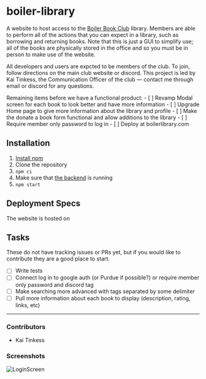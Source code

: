# boiler-library

A website to host access to the [Boiler Book Club](https://boilerbookclub.com) library. Members are able to perform all of the actions that you can expect in a library, such as borrowing and returning books. Note that this is just a GUI to simplify use; all of the books are physically stored in the office and so you must be in person to make use of the website.

All developers and users are expcted to be members of the club. To join, follow directions on the main club website or discord. This project is led by Kai Tinkess, the Communication Officer of the club — contact me through email or discord for any questions.

Remaining items before we have a functional product:
    - [ ] Revamp Modal screen for each book to look better and have more information
    - [ ] Upgrade Home page to give more information about the library and profile
    - [ ] Make the donate a book form functional and allow additions to the library
    - [ ] Require member only password to log in
    - [ ] Deploy at boilerlibrary.com

## Installation

1. [Install npm](https://docs.npmjs.com/downloading-and-installing-node-js-and-npm)
1. Clone the repository
2. `npm ci`
3. Make sure that [the backend](https://github.com/BoilerBookClub/club-library) is running
4. `npm start`

## Deployment Specs

The website is hosted on 

## Tasks

These do not have tracking issues or PRs yet, but if you would like to contribute they are a good place to start.

- [ ] Write tests
- [ ] Connect log in to google auth (or Purdue if possible?) or require member only password and discord tag
- [ ] Make searching more advanced with tags separated by some delimiter 
- [ ] Pull more information about each book to display (description, rating, links, etc)

----
### Contributors

- Kai Tinkess

### Screenshots

![LoginScreen](/screenshots/loginscreen.png)


